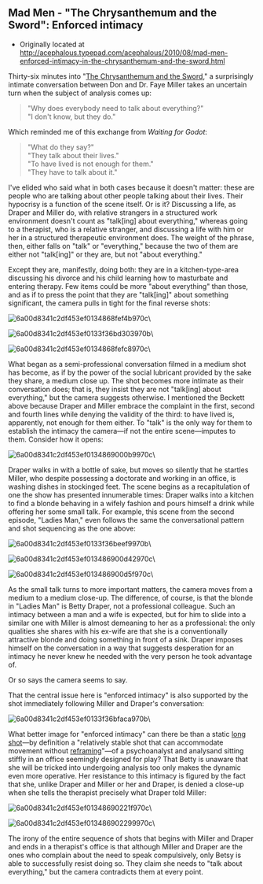 ## Mad Men - "The Chrysanthemum and the Sword": Enforced intimacy

 * Originally located at http://acephalous.typepad.com/acephalous/2010/08/mad-men-enforced-intimacy-in-the-chrysanthemum-and-the-sword.html

Thirty-six minutes into "[The Chrysanthemum and the Sword](http://acephalous.typepad.com/acephalous/2010/08/everything-in-the-chrysanthemum-and-the-sword-that-pertains-to-neither-chrysanthemum-nor-swords.html)," a surprisingly intimate conversation between Don and Dr. Faye Miller takes an uncertain turn when the subject of analysis comes up:

> "Why does everybody need to talk about everything?"  
> "I don't know, but they do."  

Which reminded me of this exchange from *Waiting for Godot*:

> "What do they say?"  
> "They talk about their lives."  
> "To have lived is not enough for them."  
> "They have to talk about it."  

I've elided who said what in both cases because it doesn't matter: these are people who are talking about other people talking about their lives.  Their hypocrisy is a function of the scene itself.  Or is it?  Discussing a life, as Draper and Miller do, with relative strangers in a structured work environment doesn't count as "talk[ing] about everything," whereas going to a therapist, who is a relative stranger, and discussing a life with him or her in a structured therapeutic environment does.  The weight of the phrase, then, either falls on "talk" or "everything," because the two of them are either not "talk[ing]" or they are, but not "about everything."

Except they are, manifestly, doing both: they are in a kitchen-type-area discussing his divorce and his child learning how to masturbate and entering therapy.  Few items could be more "about everything" than those, and as if to press the point that they are "talk[ing]" about something significant, the camera pulls in tight for the final reverse shots:

![6a00d8341c2df453ef0134868fef4b970c](images/tv/mad-men-the-chrysanthemum-and-the-sword-2/6a00d8341c2df453ef0134868fef4b970c.jpg)\ 

![6a00d8341c2df453ef0133f36bd303970b](images/tv/mad-men-the-chrysanthemum-and-the-sword-2/6a00d8341c2df453ef0133f36bd303970b.jpg)\ 

![6a00d8341c2df453ef0134868fefc8970c](images/tv/mad-men-the-chrysanthemum-and-the-sword-2/6a00d8341c2df453ef0134868fefc8970c.jpg)\ 

What began as a semi-professional conversation filmed in a medium shot has become, as if by the power of the social lubricant provided by the sake they share, a medium close up.  The shot becomes more intimate as their conversation does; that is, they insist they are not "talk[ing] about everything," but the camera suggests otherwise.  I mentioned the Beckett above because Draper and Miller embrace the complaint in the first, second and fourth lines while denying the validity of the third: to have lived is, apparently, not enough for them either.  To "talk" is the only way for them to establish the intimacy the camera—if not the entire scene—imputes to them.  Consider how it opens:

![6a00d8341c2df453ef0134869000b9970c](images/tv/mad-men-the-chrysanthemum-and-the-sword-2/6a00d8341c2df453ef0134869000b9970c.jpg)\ 

Draper walks in with a bottle of sake, but moves so silently that he startles Miller, who despite possessing a doctorate and working in an office, is washing dishes in stockinged feet.  The scene begins as a recapitulation of one the show has presented innumerable times: Draper walks into a kitchen to find a blonde behaving in a wifely fashion and pours himself a drink while offering her some small talk.  For example, this scene from the second episode, "Ladies Man," even follows the same the conversational pattern and shot sequencing as the one above:

![6a00d8341c2df453ef0133f36beef9970b](images/tv/mad-men-the-chrysanthemum-and-the-sword-2/6a00d8341c2df453ef0133f36beef9970b.jpg)\ 

![6a00d8341c2df453ef013486900d42970c](images/tv/mad-men-the-chrysanthemum-and-the-sword-2/6a00d8341c2df453ef013486900d42970c.jpg)\ 

![6a00d8341c2df453ef013486900d5f970c](images/tv/mad-men-the-chrysanthemum-and-the-sword-2/6a00d8341c2df453ef013486900d5f970c.jpg)\ 

As the small talk turns to more important matters, the camera moves from a medium to a medium close-up.  The difference, of course, is that the blonde in "Ladies Man" is Betty Draper, not a professional colleague.  Such an intimacy between a man and a wife is expected, but for him to slide into a similar one with Miller is almost demeaning to her as a professional: the only qualities she shares with his ex-wife are that she is a conventionally attractive blonde and doing something in front of a sink.  Draper imposes himself on the conversation in a way that suggests desperation for an intimacy he never knew he needed with the very person he took advantage of.

Or so says the camera seems to say.

That the central issue here is "enforced intimacy" is also supported by the shot immediately following Miller and Draper's conversation:

![6a00d8341c2df453ef0133f36bfaca970b](images/tv/mad-men-the-chrysanthemum-and-the-sword-2/6a00d8341c2df453ef0133f36bfaca970b.jpg)\ 

What better image for "enforced intimacy" can there be than a static [long shot](http://classes.yale.edu/film-analysis/htmfiles/cinematography.htm#48039)—by definition a "relatively stable shot that can accommodate movement without [reframing](http://classes.yale.edu/film-analysis/htmfiles/cinematography.htm#48018)"—of a psychoanalyst and analysand sitting stiffly in an office seemingly designed for play?  That Betty is unaware that she will be tricked into undergoing analysis too only makes the dynamic even more operative.  Her resistance to this intimacy is figured by the fact that she, unlike Draper and Miller or her and Draper, is denied a close-up when she tells the therapist precisely what Draper told Miller:

![6a00d8341c2df453ef01348690221f970c](images/tv/mad-men-the-chrysanthemum-and-the-sword-2/6a00d8341c2df453ef01348690221f970c.jpg)\ 

![6a00d8341c2df453ef013486902299970c](images/tv/mad-men-the-chrysanthemum-and-the-sword-2/6a00d8341c2df453ef013486902299970c.jpg)\ 

The irony of the entire sequence of shots that begins with Miller and Draper and ends in a therapist's office is that although Miller and Draper are the ones who complain about the need to speak compulsively, only Betsy is able to successfully resist doing so.  They claim she needs to "talk about everything," but the camera contradicts them at every point.
